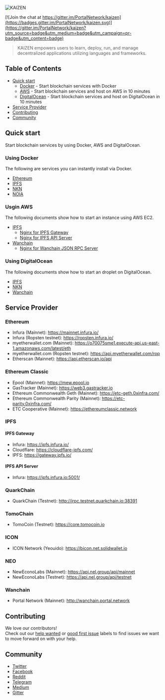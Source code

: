 ![KAIZEN](https://s3.amazonaws.com/kaizen-images/github/KAIZEN.png)

[![Join the chat at https://gitter.im/PortalNetwork/kaizen](https://badges.gitter.im/PortalNetwork/kaizen.svg)](https://gitter.im/PortalNetwork/kaizen?utm_source=badge&utm_medium=badge&utm_campaign=pr-badge&utm_content=badge)

> KAIZEN empowers users to learn, deploy, run, and manage decentralized applications utilizing languages and frameworks.

## Table of Contents
- [Quick start](#quick-start)
    - [Docker](#docker) - Start blockchain services with Docker
    - [AWS](#aws) - Start blockchain services and host on AWS in 10 minutes
    - [DigitalOcean](#digitalocean) - Start blockchain services and host on DigitalOcean in 10 minutes
- [Service Provider](#service-provider)
- [Contributing](#contributing)
- [Community](#community)

## <a name="quick-start"></a>Quick start
Start blockchain services by using Docker, AWS and DigitalOcean.

### <a name="docker"></a>Using Docker
The following are services you can instantly install via Docker.

- [Ethereum](./docker/ethereum)
- [IPFS](./docker/ipfs)
- [NKN](./docker/nkn)
- [NOIA](./docker/noia)

### <a name="aws"></a>Usgin AWS
The following documents show how to start an instance using AWS EC2.

- [IPFS](./AWS/ipfs)
    - [Nginx for IPFS Gateway](./AWS/ipfs/NGINX_GATEWAY.md)
    - [Nginx for IPFS API Server](./AWS/ipfs/NGINX_API_SERVER.md)
- [Wanchain](./AWS/wanchain)
    - [Nginx for Wanchain JSON RPC Server](./AWS/wanchain/NGINX.md)

### <a name="digitalocean"></a>Using DigitalOcean
The following documents show how to start an droplet on DigitalOcean.

- [IPFS](./digitalOcean/ipfs)
- [NKN](./digitalOcean/nkn)
- [Wanchain](./digitalOcean/wanchain)

## <a name="service-provider"></a>Service Provider

### Ethereum
- Infura (Mainnet): https://mainnet.infura.io/
- Infura (Ropsten testnet): https://ropsten.infura.io/
- myetherwallet.com (Mainnet): https://o70075sme1.execute-api.us-east-1.amazonaws.com/latest/eth
- myetherwallet.com (Ropsten testnet): https://api.myetherwallet.com/rop
- Etherscan (Mainnet): https://api.etherscan.io/api

### Ethereum Classic
- Epool (Mainnet): https://mew.epool.io
- GasTracker (Mainnet): https://web3.gastracker.io
- Ethereum Commonwealth Geth (Mainnet): https://etc-geth.0xinfra.com/
- Ethereum Commonwealth Parity (Mainnet): https://etc-parity.0xinfra.com/
- ETC Cooperative (Mainnet): https://ethereumclassic.network

### IPFS

#### IPFS Gateway
- Infura: https://ipfs.infura.io/
- Cloudflare: https://cloudflare-ipfs.com/
- IPFS: https://gateway.ipfs.io/

#### IPFS API Server
- Infura: https://ipfs.infura.io:5001/

### QuarkChain
- QuarkChain (Testnet): http://jrpc.testnet.quarkchain.io:38391

### TomoChain
- TomoCoin (Testnet): https://core.tomocoin.io

### ICON
- ICON Network (Yeouido): https://bicon.net.solidwallet.io

### NEO
- NewEconoLabs (Mainnet): https://api.nel.group/api/mainnet
- NewEconoLabs (Testnet): https://api.nel.group/api/testnet

### Wanchain
- Portal Network (Mainnet): http://wanchain.portal.network

## <a name="contributing"></a>Contributing
We love our contributors!  
Check out our [help wanted](https://github.com/PortalNetwork/kaizen/labels/help%20wanted) or [good first issue](https://github.com/PortalNetwork/kaizen/labels/good%20first%20issue) labels to find issues we want to move forward on with your help.

## <a name="community"></a>Community
- [Twitter](https://twitter.com/itisportal)
- [Facebook](https://www.facebook.com/portalnetworkofficial)
- [Reddit](https://www.reddit.com/r/portalnetwork)
- [Telegram](https://t.me/portalnetworkofficial)
- [Medium](https://medium.com/portalnetworkofficial)
- [Gitter](https://gitter.im/PortalNetwork/kaizen)
